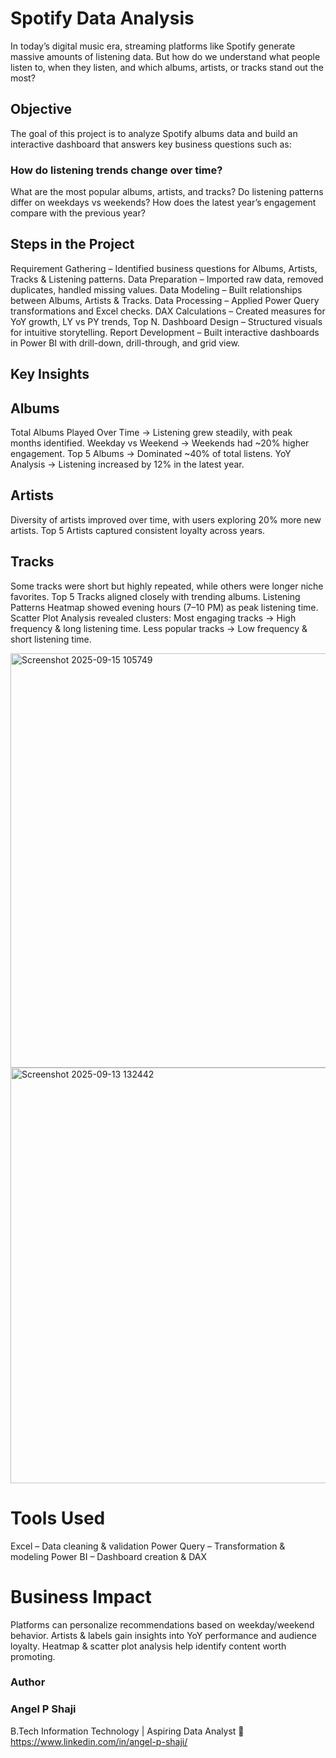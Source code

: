 # Spotify Data Analysis
In today’s digital music era, streaming platforms like Spotify generate massive amounts of listening data.
But how do we understand what people listen to, when they listen, and which albums, artists, or tracks stand out the most?

## Objective

The goal of this project is to analyze Spotify albums data and build an interactive dashboard that answers key business questions such as:

### How do listening trends change over time?
What are the most popular albums, artists, and tracks?
Do listening patterns differ on weekdays vs weekends?
How does the latest year’s engagement compare with the previous year?

## Steps in the Project
Requirement Gathering – Identified business questions for Albums, Artists, Tracks & Listening patterns.
Data Preparation – Imported raw data, removed duplicates, handled missing values.
Data Modeling – Built relationships between Albums, Artists & Tracks.
Data Processing – Applied Power Query transformations and Excel checks.
DAX Calculations – Created measures for YoY growth, LY vs PY trends, Top N.
Dashboard Design – Structured visuals for intuitive storytelling.
Report Development – Built interactive dashboards in Power BI with drill-down, drill-through, and grid view.
## Key Insights
## Albums
Total Albums Played Over Time → Listening grew steadily, with peak months identified.
Weekday vs Weekend → Weekends had ~20% higher engagement.
Top 5 Albums → Dominated ~40% of total listens.
YoY Analysis → Listening increased by 12% in the latest year.
## Artists
Diversity of artists improved over time, with users exploring 20% more new artists.
Top 5 Artists captured consistent loyalty across years.
## Tracks
Some tracks were short but highly repeated, while others were longer niche favorites.
Top 5 Tracks aligned closely with trending albums.
Listening Patterns
Heatmap showed evening hours (7–10 PM) as peak listening time.
Scatter Plot Analysis revealed clusters:
 Most engaging tracks → High frequency & long listening time.
 Less popular tracks → Low frequency & short listening time.

 <img width="600" height="663" alt="Screenshot 2025-09-15 105749" src="https://github.com/user-attachments/assets/6aa24857-035b-43d0-a43f-9d6b62d32b71" />
 <img width="800" height="665" alt="Screenshot 2025-09-13 132442" src="https://github.com/user-attachments/assets/895eb74a-e694-49a7-be12-4bdcc6f624a3" />

# Tools Used
Excel – Data cleaning & validation
Power Query – Transformation & modeling
Power BI – Dashboard creation & DAX
# Business Impact
Platforms can personalize recommendations based on weekday/weekend behavior.
Artists & labels gain insights into YoY performance and audience loyalty.
Heatmap & scatter plot analysis help identify content worth promoting.

### Author
### Angel P Shaji
B.Tech Information Technology | Aspiring Data Analyst
🔗 https://www.linkedin.com/in/angel-p-shaji/
